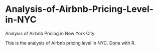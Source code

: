 # Analysis-of-Airbnb-Pricing-Level-in-NYC
Analysis of Airbnb Pricing in New York City

This is the analysis of Airbnb pricing level in NYC.
Done with R.
